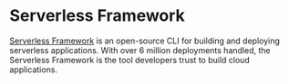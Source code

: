 # Serverless Framework

[Serverless Framework](https://serverless.com/framework/) is an open-source CLI for building and deploying serverless applications. With over 6 million deployments handled, the Serverless Framework is the tool developers trust to build cloud applications.


